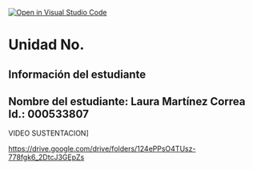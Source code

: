 [![Open in Visual Studio Code](https://classroom.github.com/assets/open-in-vscode-2e0aaae1b6195c2367325f4f02e2d04e9abb55f0b24a779b69b11b9e10269abc.svg)](https://classroom.github.com/online_ide?assignment_repo_id=18559849&assignment_repo_type=AssignmentRepo)
# Unidad No. 
## Información del estudiante  
Nombre del estudiante:  Laura Martínez Correa 
Id.: 000533807
---

VIDEO SUSTENTACION]

https://drive.google.com/drive/folders/124ePPsO4TUsz-778fgk6_2DtcJ3GEpZs